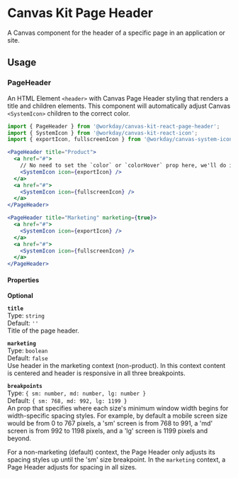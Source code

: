 # Canvas Kit Page Header

A Canvas component for the header of a specific page in an application or site.

## Usage

### PageHeader

An HTML Element `<header>` with Canvas Page Header styling that renders a title and children
elements. This component will automatically adjust Canvas `<SystemIcon>` children to the correct
color.

```jsx
import { PageHeader } from '@workday/canvas-kit-react-page-header';
import { SystemIcon } from '@workday/canvas-kit-react-icon';
import { exportIcon, fullscreenIcon } from '@workday/canvas-system-icons-web';

<PageHeader title="Product">
  <a href="#">
    // No need to set the `color` or `colorHover` prop here, we'll do it for you
    <SystemIcon icon={exportIcon} />
  </a>
  <a href="#">
    <SystemIcon icon={fullscreenIcon} />
  </a>
</PageHeader>

<PageHeader title="Marketing" marketing={true}>
  <a href="#">
    <SystemIcon icon={exportIcon} />
  </a>
  <a href="#">
    <SystemIcon icon={fullscreenIcon} />
  </a>
</PageHeader>
```

#### Properties

**Optional**

**`title`**  
Type: `string`  
Default: `''`  
Title of the page header.

**`marketing`**  
Type: `boolean`  
Default: `false`  
Use header in the marketing context (non-product). In this context content is centered and header is
responsive in all three breakpoints.

**`breakpoints`**  
Type: `{ sm: number, md: number, lg: number }`  
Default: `{ sm: 768, md: 992, lg: 1199 }`  
An prop that specifies where each size's minimum window width begins for width-specific spacing
styles. For example, by default a mobile screen size would be from 0 to 767 pixels, a 'sm' screen is
from 768 to 991, a 'md' screen is from 992 to 1198 pixels, and a 'lg' screen is 1199 pixels and
beyond.

For a non-marketing (default) context, the Page Header only adjusts its spacing styles up until the
'sm' size breakpoint. In the `marketing` context, a Page Header adjusts for spacing in all sizes.
